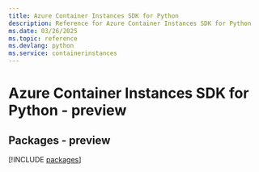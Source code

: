 ```yaml
---
title: Azure Container Instances SDK for Python
description: Reference for Azure Container Instances SDK for Python
ms.date: 03/26/2025
ms.topic: reference
ms.devlang: python
ms.service: containerinstances
---
```

# Azure Container Instances SDK for Python - preview
## Packages - preview
[!INCLUDE [packages](container-instances-index.md)]